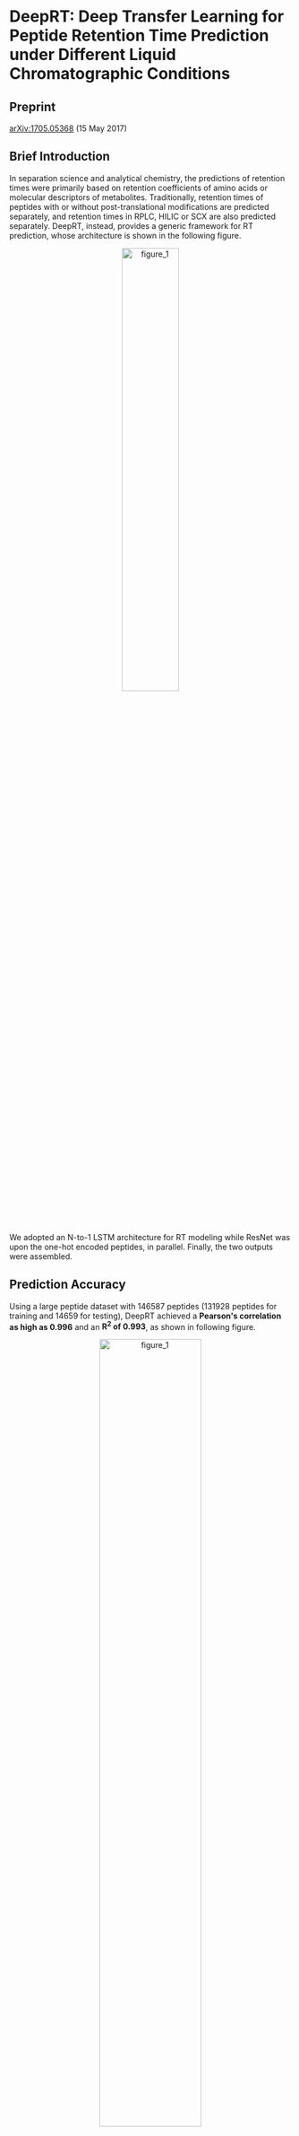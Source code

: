 # DeepRT: Deep Transfer Learning for Peptide Retention Time Prediction under Different Liquid Chromatographic Conditions

## Preprint
[arXiv:1705.05368](https://arxiv.org/abs/1705.05368) (15 May 2017)

## Brief Introduction
In separation science and analytical chemistry, the predictions of retention times were primarily based on retention coefficients of amino acids or molecular descriptors of metabolites. Traditionally, retention times of peptides with or without post-translational modifications are predicted separately, and retention times in RPLC, HILIC or SCX are also predicted separately. DeepRT, instead, provides a generic framework for RT prediction, whose architecture is shown in the following figure.
 <div align="center"><img src="https://github.com/horsepurve/DeepRT/blob/master/img/figure_1.png" width="45%" alt="figure_1" /></div>
We adopted an N-to-1 LSTM architecture for RT modeling while ResNet was upon the one-hot encoded peptides, in parallel. Finally, the two outputs were assembled.

## Prediction Accuracy
Using a large peptide dataset with 146587 peptides (131928 peptides for training and 14659 for testing), DeepRT achieved a **Pearson's correlation as high as 0.996** and an <b>R<sup>2</sup> of 0.993</b>, as shown in following figure.
<div align="center"><img src="https://github.com/horsepurve/DeepRT/blob/master/img/figure_4.png" width="60%" alt="figure_1" /></div>
While transferring this trained model to other datasets, the prediction accuracy was further improved and the running time was reduced, even though the source and target datasets were generated under different liquid chromatographic conditions, as shown in the figure below, in which (A, B, C, D) are of modified dataset while (E, F, G, H) are of unmodified dataset.
<div align="center"><img src="https://github.com/horsepurve/DeepRT/blob/master/img/figure_2.png" width="50%" alt="figure_1" /></div>
As a brief conclusion, by virtue of deep transfer learning, we can 1) predict RT for both modified and unmodified peptides using the same algorithm, 2) refine RT estimation using pretrained RT model, 3) use unmodified peptides to help prediction of modified peptides and vice versa.
</br></br>Recent studies in analytical chemistry exhibited that the accuracy of relatively simple additive models for RT prediction decreases in the order: CZE (0.995 R<sup>2</sup>) > SCX (0.991 R<sup>2</sup>) > HILIC (0.98 R<sup>2</sup>) > RPLC (∼0.965 R<sup>2</sup>), because of the difference in their separation mechanisms. DeepRT improves the accuracy of RT prediction in RPLC up to as high as ~0.993 R<sup>2</sup>, approaching that of CZE, and thus gives separation scientists insights into the selection of LC types in LC-MS experiments.

## Data Efficiency and Time Complexity
The following figure shows the performance of DeepRT with training data incresing. While testing, ResNet was run on NVIDIA Tesla M2070 while LSTM was run on Intel CPU with 12 cores. With training data larger than 10k peptides, SVM-based method was prohibitively slow while DeepRT, however, was still efficient, due to its linear time complexity w.r.t number of samples.
<div align="center"><img src="https://github.com/horsepurve/DeepRT/blob/master/img/figure_3.png" width="60%" alt="figure_1" /></div>

## Usage
First fill in the configuration file config.json, in which all parameters for the software are stored. If you have not split the dataset into training and testing data, you can use the tool in the package, and if you have your own training and testing datasets, you can just skip this step:
```
data_split.exe config.json
```
To train the LSTM network, run as:
```
lstm_train.exe config.json
```
To see the result of each epoch of LSTM:
```
performance_monitor.exe config.json
```
For ResNet training, run as:
```
resnet_train.exe config.json
```
After the training processes of LSTM and ResNet are all finished, we can ensemble the results:
```
easy_ensemble.exe config_mod.json
```
And then the Pearson correlation, RMSE, &Delta;t<sub>95%</sub> and the running time will be reported. The predicted retention time for each peptide in the testing dataset will be written to the results directory.

## contact
machunwei@genomics.cn
